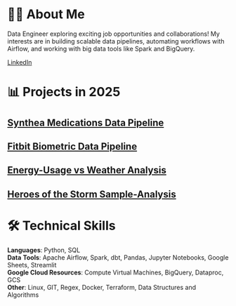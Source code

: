 
# 👨‍💻 About Me
Data Engineer exploring exciting job opportunities and collaborations! My interests are in building scalable data pipelines, automating workflows with Airflow, and working with big data tools like Spark and BigQuery.

 [LinkedIn](https://www.linkedin.com/in/michael-salata-6115a926/)

# 📊 Projects in 2025

## [Synthea Medications Data Pipeline](https://github.com/MichaelSalata/synthea-pipeline)

## [Fitbit Biometric Data Pipeline](https://github.com/MichaelSalata/compare-my-biometrics)

## [Energy-Usage vs Weather Analysis](https://github.com/MichaelSalata/energy-analysis-web)

## [Heroes of the Storm Sample-Analysis](https://Michaelsalata.github.io/Heroes-of-the-Storm-Analysis/)

# 🛠️ Technical Skills

**Languages**: Python, SQL  
**Data** **Tools**: Apache Airflow, Spark, dbt, Pandas, Jupyter Notebooks, Google Sheets, Streamlit  
**Google Cloud Resources**: Compute Virtual Machines, BigQuery, Dataproc, GCS    
**Other**: Linux, GIT, Regex, Docker, Terraform, Data Structures and Algorithms 
